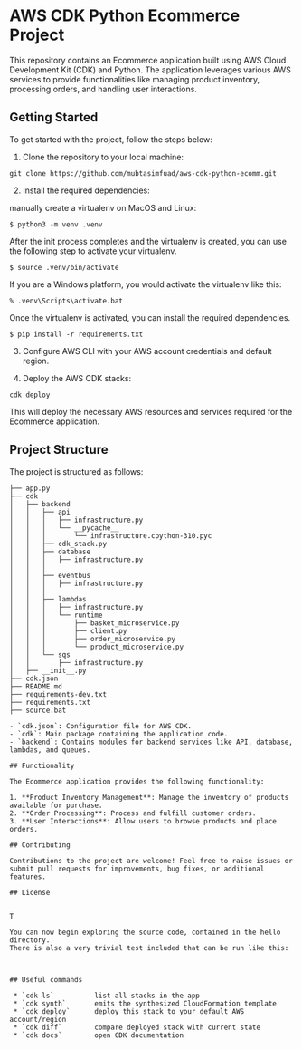 # AWS CDK Python Ecommerce Project

This repository contains an Ecommerce application built using AWS Cloud Development Kit (CDK) and Python. The application leverages various AWS services to provide functionalities like managing product inventory, processing orders, and handling user interactions.

## Getting Started

To get started with the project, follow the steps below:

1. Clone the repository to your local machine:

```
git clone https://github.com/mubtasimfuad/aws-cdk-python-ecomm.git
```

2. Install the required dependencies:

manually create a virtualenv on MacOS and Linux:

```
$ python3 -m venv .venv
```

After the init process completes and the virtualenv is created, you can use the following
step to activate your virtualenv.

```
$ source .venv/bin/activate
```

If you are a Windows platform, you would activate the virtualenv like this:

```
% .venv\Scripts\activate.bat
```

Once the virtualenv is activated, you can install the required dependencies.

```
$ pip install -r requirements.txt
```


3. Configure AWS CLI with your AWS account credentials and default region.

4. Deploy the AWS CDK stacks:

```
cdk deploy
```

This will deploy the necessary AWS resources and services required for the Ecommerce application.

## Project Structure

The project is structured as follows:

```
├── app.py
├── cdk
│   ├── backend
│   │   ├── api
│   │   │   ├── infrastructure.py
│   │   │   └── __pycache__
│   │   │       └── infrastructure.cpython-310.pyc
│   │   ├── cdk_stack.py
│   │   ├── database
│   │   │   ├── infrastructure.py
│   │   │   
│   │   ├── eventbus
│   │   │   ├── infrastructure.py
│   │   │   
│   │   ├── lambdas
│   │   │   ├── infrastructure.py
│   │   │   └── runtime
│   │   │       ├── basket_microservice.py
│   │   │       ├── client.py
│   │   │       ├── order_microservice.py
│   │   │       └── product_microservice.py
│   │   └── sqs
│   │       ├── infrastructure.py
│   ├── __init__.py
├── cdk.json
├── README.md
├── requirements-dev.txt
├── requirements.txt
├── source.bat

- `cdk.json`: Configuration file for AWS CDK.
- `cdk`: Main package containing the application code.
- `backend`: Contains modules for backend services like API, database, lambdas, and queues.

## Functionality

The Ecommerce application provides the following functionality:

1. **Product Inventory Management**: Manage the inventory of products available for purchase.
2. **Order Processing**: Process and fulfill customer orders.
3. **User Interactions**: Allow users to browse products and place orders.

## Contributing

Contributions to the project are welcome! Feel free to raise issues or submit pull requests for improvements, bug fixes, or additional features.

## License


T

You can now begin exploring the source code, contained in the hello directory.
There is also a very trivial test included that can be run like this:

```
```


## Useful commands

 * `cdk ls`          list all stacks in the app
 * `cdk synth`       emits the synthesized CloudFormation template
 * `cdk deploy`      deploy this stack to your default AWS account/region
 * `cdk diff`        compare deployed stack with current state
 * `cdk docs`        open CDK documentation

